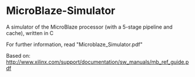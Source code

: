 # MicroBlaze-Simulator
A simulator of the MicroBlaze processor (with a 5-stage pipeline and cache), written in C

For further information, read "Microblaze_Simulator.pdf"

Based on: http://www.xilinx.com/support/documentation/sw_manuals/mb_ref_guide.pdf
